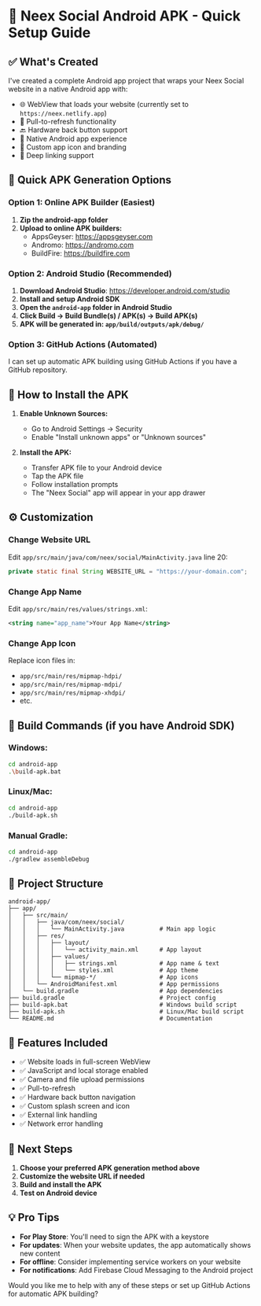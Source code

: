 # 📱 Neex Social Android APK - Quick Setup Guide

## ✅ What's Created
I've created a complete Android app project that wraps your Neex Social website in a native Android app with:

- 🌐 WebView that loads your website (currently set to `https://neex.netlify.app`)
- 🔄 Pull-to-refresh functionality
- 🔙 Hardware back button support
- 📱 Native Android app experience
- 🎨 Custom app icon and branding
- 🔗 Deep linking support

## 🚀 Quick APK Generation Options

### Option 1: Online APK Builder (Easiest)
1. **Zip the android-app folder**
2. **Upload to online APK builders:**
   - AppsGeyser: https://appsgeyser.com
   - Andromo: https://andromo.com
   - BuildFire: https://buildfire.com

### Option 2: Android Studio (Recommended)
1. **Download Android Studio**: https://developer.android.com/studio
2. **Install and setup Android SDK**
3. **Open the `android-app` folder in Android Studio**
4. **Click Build → Build Bundle(s) / APK(s) → Build APK(s)**
5. **APK will be generated in: `app/build/outputs/apk/debug/`**

### Option 3: GitHub Actions (Automated)
I can set up automatic APK building using GitHub Actions if you have a GitHub repository.

## 📲 How to Install the APK

1. **Enable Unknown Sources:**
   - Go to Android Settings → Security
   - Enable "Install unknown apps" or "Unknown sources"

2. **Install the APK:**
   - Transfer APK file to your Android device
   - Tap the APK file
   - Follow installation prompts
   - The "Neex Social" app will appear in your app drawer

## ⚙️ Customization

### Change Website URL
Edit `app/src/main/java/com/neex/social/MainActivity.java` line 20:
```java
private static final String WEBSITE_URL = "https://your-domain.com";
```

### Change App Name
Edit `app/src/main/res/values/strings.xml`:
```xml
<string name="app_name">Your App Name</string>
```

### Change App Icon
Replace icon files in:
- `app/src/main/res/mipmap-hdpi/`
- `app/src/main/res/mipmap-mdpi/`
- `app/src/main/res/mipmap-xhdpi/`
- etc.

## 🔧 Build Commands (if you have Android SDK)

### Windows:
```bash
cd android-app
.\build-apk.bat
```

### Linux/Mac:
```bash
cd android-app
./build-apk.sh
```

### Manual Gradle:
```bash
cd android-app
./gradlew assembleDebug
```

## 📁 Project Structure
```
android-app/
├── app/
│   ├── src/main/
│   │   ├── java/com/neex/social/
│   │   │   └── MainActivity.java          # Main app logic
│   │   ├── res/
│   │   │   ├── layout/
│   │   │   │   └── activity_main.xml      # App layout
│   │   │   ├── values/
│   │   │   │   ├── strings.xml            # App name & text
│   │   │   │   └── styles.xml             # App theme
│   │   │   └── mipmap-*/                  # App icons
│   │   └── AndroidManifest.xml            # App permissions
│   └── build.gradle                       # App dependencies
├── build.gradle                           # Project config
├── build-apk.bat                          # Windows build script
├── build-apk.sh                           # Linux/Mac build script
└── README.md                              # Documentation
```

## 🎯 Features Included

- ✅ Website loads in full-screen WebView
- ✅ JavaScript and local storage enabled
- ✅ Camera and file upload permissions
- ✅ Pull-to-refresh
- ✅ Hardware back button navigation
- ✅ Custom splash screen and icon
- ✅ External link handling
- ✅ Network error handling

## 🚨 Next Steps

1. **Choose your preferred APK generation method above**
2. **Customize the website URL if needed**
3. **Build and install the APK**
4. **Test on Android device**

## 💡 Pro Tips

- **For Play Store**: You'll need to sign the APK with a keystore
- **For updates**: When your website updates, the app automatically shows new content
- **For offline**: Consider implementing service workers on your website
- **For notifications**: Add Firebase Cloud Messaging to the Android project

Would you like me to help with any of these steps or set up GitHub Actions for automatic APK building?
